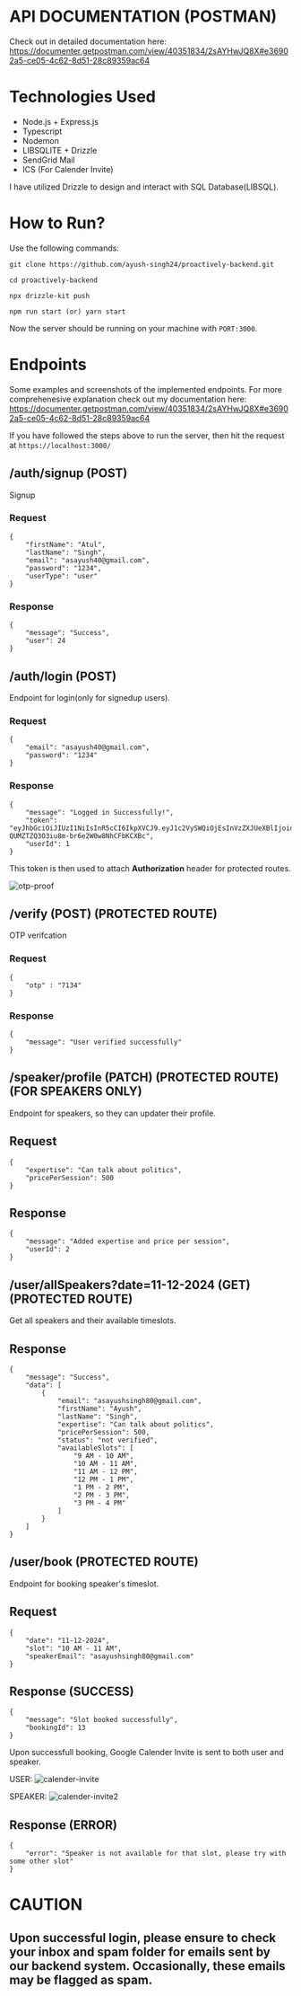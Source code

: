 # API DOCUMENTATION (POSTMAN)

Check out in detailed documentation here: https://documenter.getpostman.com/view/40351834/2sAYHwJQ8X#e36902a5-ce05-4c62-8d51-28c89359ac64

# Technologies Used

- Node.js + Express.js
- Typescript
- Nodemon
- LIBSQLITE + Drizzle
- SendGrid Mail
- ICS (For Calender Invite)

I have utilized Drizzle to design and interact with SQL Database(LIBSQL).

# How to Run?

Use the following commands:

```
git clone https://github.com/ayush-singh24/proactively-backend.git

cd proactively-backend

npx drizzle-kit push

npm run start (or) yarn start
```

Now the server should be running on your machine with `PORT:3000`.

# Endpoints

Some examples and screenshots of the implemented endpoints. For more comprehenesive explanation check out my documentation here: https://documenter.getpostman.com/view/40351834/2sAYHwJQ8X#e36902a5-ce05-4c62-8d51-28c89359ac64

If you have followed the steps above to run the server, then hit the request at `https://localhost:3000/`

## /auth/signup (POST)

Signup

### Request

```
{
    "firstName": "Atul",
    "lastName": "Singh",
    "email": "asayush40@gmail.com",
    "password": "1234",
    "userType": "user"
}

```

### Response

```
{
    "message": "Success",
    "user": 24
}
```

## /auth/login (POST)

Endpoint for login(only for signedup users).

### Request

```
{
    "email": "asayush40@gmail.com",
    "password": "1234"
}
```

### Response

```
{
    "message": "Logged in Successfully!",
    "token": "eyJhbGciOiJIUzI1NiIsInR5cCI6IkpXVCJ9.eyJ1c2VySWQiOjEsInVzZXJUeXBlIjoidXNlciIsImlhdCI6MTczMzkyMzU5NH0.qJz95jYh-QUMZTZQ3O3iu8m-br6e2W0w8NhCFbKCXBc",
    "userId": 1
}
```

This token is then used to attach **Authorization** header for protected routes.

![otp-proof](./screenshots/otp-proof.png)

## /verify (POST) (PROTECTED ROUTE)

OTP verifcation

### Request

```
{
    "otp" : "7134"
}
```

### Response

```
{
    "message": "User verified successfully"
}
```

## /speaker/profile (PATCH) (PROTECTED ROUTE) (FOR SPEAKERS ONLY)

Endpoint for speakers, so they can updater their profile.

## Request

```
{
    "expertise": "Can talk about politics",
    "pricePerSession": 500
}
```

## Response

```
{
    "message": "Added expertise and price per session",
    "userId": 2
}
```

## /user/allSpeakers?date=11-12-2024 (GET) (PROTECTED ROUTE)

Get all speakers and their available timeslots.

## Response

```
{
    "message": "Success",
    "data": [
        {
            "email": "asayushsingh80@gmail.com",
            "firstName": "Ayush",
            "lastName": "Singh",
            "expertise": "Can talk about politics",
            "pricePerSession": 500,
            "status": "not verified",
            "availableSlots": [
                "9 AM - 10 AM",
                "10 AM - 11 AM",
                "11 AM - 12 PM",
                "12 PM - 1 PM",
                "1 PM - 2 PM",
                "2 PM - 3 PM",
                "3 PM - 4 PM"
            ]
        }
    ]
}
```

## /user/book (PROTECTED ROUTE)

Endpoint for booking speaker's timeslot.

## Request

```
{
    "date": "11-12-2024",
    "slot": "10 AM - 11 AM",
    "speakerEmail": "asayushsingh80@gmail.com"
}
```

## Response (SUCCESS)

```
{
    "message": "Slot booked successfully",
    "bookingId": 13
}
```

Upon successfull booking, Google Calender Invite is sent to both user and speaker.

USER:
![calender-invite](./screenshots/calender-invite.png)

SPEAKER:
![calender-invite2](./screenshots/calender-invite2.png)

## Response (ERROR)

```
{
    "error": "Speaker is not available for that slot, please try with some other slot"
}
```

# CAUTION

## Upon successful login, please ensure to check your inbox and spam folder for emails sent by our backend system. Occasionally, these emails may be flagged as spam.
